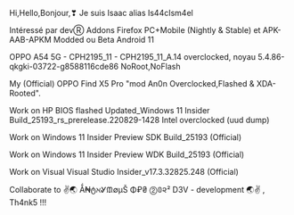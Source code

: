 
Hi,Hello,Bonjour,❣ Je suis Isaac alias Is44cIsm4el

Intéressé par devⓇ Addons Firefox PC+Mobile (Nightly & Stable) et APK-AAB-APKM Modded ou Beta Android 11

OPPO A54 5G - CPH2195_11 - CPH2195_11_A.14 overclocked, noyau 5.4.86-qkgki-03722-g8588116cde86 NoRoot,NoFlash

My (Official) OPPO Find X5 Pro "mod An0n Overclocked,Flashed & XDA-Rooted".

Work on HP BIOS flashed Updated_Windows 11 Insider Build_25193_rs_prerelease.220829-1428 Intel overclocked (uud dump)

Work on Windows 11 Insider Preview SDK Build_25193 (Official)

Work on Windows 11 Insider Preview WDK Build_25193 (Official)

Work on Visual Visual Studio Insider_v17.3.32825.248 (Official)

Collaborate to ✌🌏 Ǻ₦ტℵᎽᙢ∅μŠ Φ₽₴ ⓶𝟘૨² D3V - development 🌏✌ , Th4nk5 !!!
